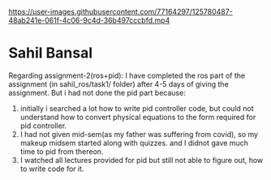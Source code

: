 

https://user-images.githubusercontent.com/77164297/125780487-48ab241e-061f-4c06-9c4d-36b497cccbfd.mp4

# Sahil Bansal
Regarding assignment-2(ros+pid):
I have completed the ros part of the assignment (in sahil_ros/task1/ folder) after 4-5 days of giving the assignment.
But i had not done the pid part because:
1) initially i searched a lot how to write pid controller code, but could not understand how to convert physical equations to the form required for pid controller.
2) I had not given mid-sem(as my father was suffering from covid), so my makeup midsem started along with quizzes. and I didnot gave much time to pid from thereon.
3) I watched all lectures provided for pid but still not able to figure out, how to write code for it.
